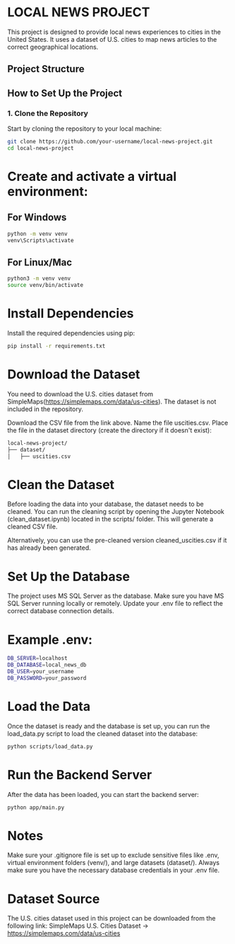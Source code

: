 # LOCAL NEWS PROJECT

This project is designed to provide local news experiences to cities in the United States. It uses a dataset of U.S. cities to map news articles to the correct geographical locations.

## Project Structure




## How to Set Up the Project

### 1. Clone the Repository

Start by cloning the repository to your local machine:

```bash
git clone https://github.com/your-username/local-news-project.git
cd local-news-project

```
# Create and activate a virtual environment:
## For Windows
```bash
python -m venv venv
venv\Scripts\activate
```

## For Linux/Mac
```bash
python3 -m venv venv
source venv/bin/activate
```
# Install Dependencies
Install the required dependencies using pip:
```bash
pip install -r requirements.txt
```

# Download the Dataset

You need to download the U.S. cities dataset from SimpleMaps(https://simplemaps.com/data/us-cities). The dataset is not included in the repository.

Download the CSV file from the link above.
Name the file uscities.csv.
Place the file in the dataset directory (create the directory if it doesn't exist):
```bash
local-news-project/
├── dataset/
│   ├── uscities.csv
```
# Clean the Dataset
Before loading the data into your database, the dataset needs to be cleaned. You can run the cleaning script by opening the Jupyter Notebook (clean_dataset.ipynb) located in the scripts/ folder. This will generate a cleaned CSV file.

Alternatively, you can use the pre-cleaned version cleaned_uscities.csv if it has already been generated.



# Set Up the Database
The project uses MS SQL Server as the database. Make sure you have MS SQL Server running locally or remotely. Update your .env file to reflect the correct database connection details.

# Example .env:
```bash
DB_SERVER=localhost
DB_DATABASE=local_news_db
DB_USER=your_username
DB_PASSWORD=your_password
```
# Load the Data
Once the dataset is ready and the database is set up, you can run the load_data.py script to load the cleaned dataset into the database:
```bash
python scripts/load_data.py
```

# Run the Backend Server
After the data has been loaded, you can start the backend server:
```bash
python app/main.py
```
# Notes
Make sure your .gitignore file is set up to exclude sensitive files like .env, virtual environment folders (venv/), and large datasets (dataset/).
Always make sure you have the necessary database credentials in your .env file.

# Dataset Source
The U.S. cities dataset used in this project can be downloaded from the following link:
SimpleMaps U.S. Cities Dataset -> https://simplemaps.com/data/us-cities
